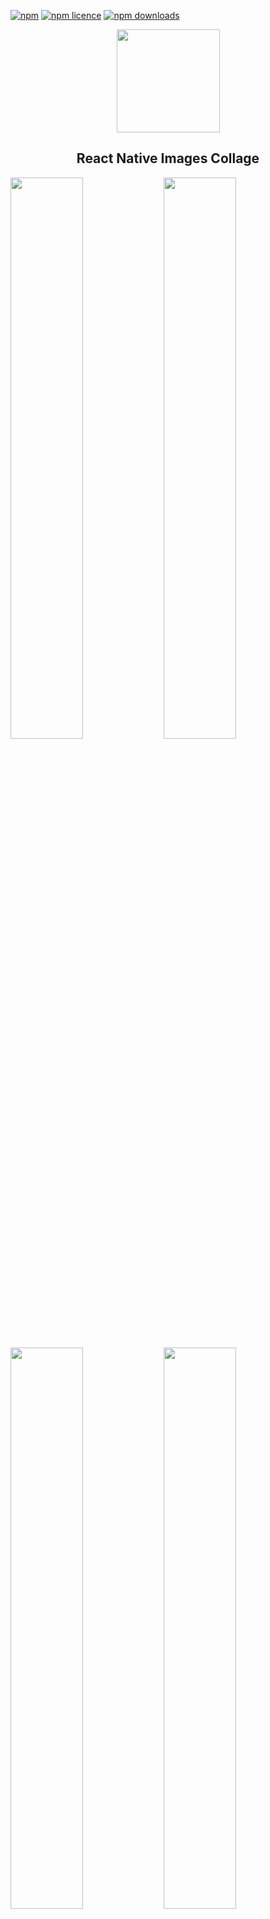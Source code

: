 [![npm](https://img.shields.io/npm/v/react-native-images-collage.svg?style=flat-square)](https://www.npmjs.com/package/react-native-images-collage)
[![npm licence](http://img.shields.io/npm/l/react-native-images-collage.svg?style=flat-square)](https://npmjs.org/package/react-native-images-collage)
[![npm downloads](http://img.shields.io/npm/dt/react-native-images-collage.svg?style=flat-square)](https://npmjs.org/package/react-native-images-collage)

<p align="center">
  <img src="https://raw.githubusercontent.com/LukeBrandonFarrell/open-source-images/master/react-native-images-collage/react-native-images-collage.png" width="165" height="165">
  <h2 align="center">React Native Images Collage</h2>
</p>

<img align="left" src="https://raw.githubusercontent.com/LukeBrandonFarrell/open-source-images/master/react-native-images-collage/i3.gif" width="48%" />
<img src="https://raw.githubusercontent.com/LukeBrandonFarrell/open-source-images/master/react-native-images-collage/i4.gif" width="48%" />
<img align="left" src="https://raw.githubusercontent.com/LukeBrandonFarrell/open-source-images/master/react-native-images-collage/i2.gif" width="48%" />
<img src="https://raw.githubusercontent.com/LukeBrandonFarrell/open-source-images/master/react-native-images-collage/i1.gif" width="48%" />

## Update

3.x.x is now live.The component has been rewritten from scratch to use direct manipulation to avoid multiple re-renders and the major issues have been fixed. Some changes include:

- Additional props for greater customisation
- No dependencies!
- Image flickering while panning and scaling has been fixed.
- Added new animations for smooth interaction.

## Install

Install via npm:
```sh
 npm install react-native-images-collage --save
```

## Usage

To use in React Native. Import:
```js
 import { DynamicCollage, StaticCollage } from './react-native-images-collage';
```

### Dynamic Collage

A dynamic collage includes panning, scaling and image arrangement.

```js
  <DynamicCollage
    width={400}
    height={400}
    images={ photos }
    matrix={ [ 1, 1, 1, 1 ] } />
```

### Static Collage

A static collage does not include any panning, scaling or arrangement logic. Use this if you want to render multiple non-interactive collages. Same props as the dynamic collage.

```js
  <StaticCollage
    width={400}
    height={400}
    images={ photos }
    matrix={ [ 1, 1, 1, 1 ] } />
```

### Layouts

Instead of building your own matrix of collage layouts. There is a JSON file you can import which includes multiple layouts. Up to 6 images.
```js
 import { LayoutData } from 'react-native-images-collage';
```

You can then access a layout like so:
```js
 matrix={ LayoutData[NumberOfImages][i].matrix }
 direction={ LayoutData[NumberOfImages][i].direction }
```

The number in the first bracket will be the configuration you want to access. E.g. configuration for 5 images. The second number is the specific layout you want to access e.g. [2, 2, 1]. You will have to inspect the JSON file to find this out.

### Notes

- If you want to capture the collage as a single image. Take a look at [react-native-view-shot](https://github.com/gre/react-native-view-shot).
- The number of images has to be equal to the sum of the matrix. e.g. Matrix is [ 1, 2, 1 ] ( 1 + 2 + 1 = 4), there has to be 4 images.
- The component currently only works with URIs; photos on the file system or on a server. It does not work with static images (Although support for static images will be coming soon). To use static images, first save them to the filesystem then pass the URI's to the component.

## Props

| Prop                | Type          | Optional  | Default | Description                                                                             |
| ------------------- | ------------- | --------- | ------- | --------------------------------------------------------------------------------------- |
| width               | float         | No        |         | Width of component. REQUIRED. Used to calculate image boundaries for switching.         |
| height              | float         | No        |         | Height of component. REQUIRED. Used to calculate image boundaries for switching.        |
| images              | array         | No        |         | Images for the collage.                                                                 |
| matrix              | array         | No        |         | An array [ 1, 1, 1 ] equal to the number of images. Used to define the layout.          |
| direction           | string        | Yes       | row     | Direction of the collage: 'row' or 'column'.                                            |
| panningLeftPadding  | number        | Yes       | 15      | Distance image can go beyond the left edge before it is restricted.                     |
| panningRightPadding | number        | Yes       | 15      | Distance image can go beyond the right edge before it is restricted.                    |
| panningTopPadding   | number        | Yes       | 15      | Distance image can go beyond the top edge before it is restricted.                      |
| panningBottomPadding| number        | Yes       | 15      | Distance image can go beyond the bottom edge before it is restricted.                   |
| scaleAmplifier      | number        | Yes       | 1.0     | Amplifier applied to scaling. Increase this for faster scaling of images.               |
| imageStyle          | object        | Yes       | style   | Default image style.                                                                    |
| imageSelectedStyle  | object        | Yes       | style   | The style applied to the image when it has been selected. Long Pressed.                 |
| imageSwapStyle      | object        | Yes       | style   | The style applied to the target image which is being swapped. E.g red borders           |
| imageSwapStyleReset | object        | Yes       | style   | The reverse of imageSwapStyle to reset style after swap. Vital for direct manipulation. |
| seperatorStyle      | object        | Yes       | style   | Style applied to image container. Use border width to create margin between images.     |
| containerStyle      | object        | Yes       | style   | Style applied to the container of the collage. Collage border can be applied here.      |

## Known Issues

Everyone welcome to help document and fix the known issues.

- Swapping images of different size container causes one image to no longer fit the container and not adjust until it has been interacted with.

## Authors

* [**Luke Brandon Farrell**](https://lukebrandonfarrell.com/) - *Author*

## License

This project is licensed under the MIT License
